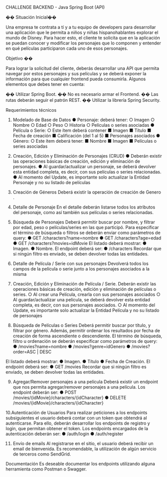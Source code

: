 CHALLENGE BACKEND - Java Spring Boot (API)

�� Situación Inicial�� 

Una empresa te contrata a tí y a tu equipo de developers para desarrollar una aplicación que le permita a niños y niñas hispanohablantes explorar el mundo de Disney. Para hacer esto, el cliente te solicita que en la aplicación se puedan conocer y modificar los personajes que lo componen y entender en qué películas participaron cada uno de esos personajes. 

Objetivo �� 

Para lograr la solicitud del cliente, deberás desarrollar una API que permita navegar por estos personajes y sus películas y se deberá exponer la información para que cualquier frontend pueda consumirla. Algunos elementos que debes tener en cuenta: 

�� Utilizar Spring Boot. 
�� No es necesario armar el Frontend. 
�� Las rutas deberán seguir el patrón REST. 
�� Utilizar la librería Spring Security. 

Requerimientos técnicos

1. Modelado de Base de Datos 
● Personaje: deberá tener: 
○ Imagen 
○ Nombre 
○ Edad 
○ Peso 
○ Historia 
○ Películas o series asociadas 
● Película o Serie:
○ Este ítem deberá contener 
■ Imagen 
■ Título 
■ Fecha de creación 
■ Calificación (del 1 al 5) 
■ Personajes asociados 
● Género: 
○ Este ítem deberá tener: 
■ Nombre 
■ Imagen 
■ Películas o series asociadas 

2. Creación, Edición y Eliminación de Personajes (CRUD) 
● Deberán existir las operaciones básicas de creación, edición y eliminación de personajes. 
● Al guardar/actualizar un personaje, se deberá devolver esta entidad completa, es decir, con sus películas o series relacionadas. 
● Al momento del Update, es importante solo actualizar la Entidad Personaje y no su listado de películas 

3. Creación de Géneros 
Deberá existir la operación de creación de Genero . 

4. Detalle de Personaje 
En el detalle deberán listarse todos los atributos del personaje, como así también sus películas o series relacionadas. 

5. Búsqueda de Personajes 
Deberá permitir buscar por nombre, y filtrar por edad, peso o películas/series en las que participó. 
Para especificar el término de búsqueda o filtros se deberán enviar como parámetros de query: 
● GET /characters?name=nombre
● GET /characters?age=edad 
● GET /characters?movies=idMovie 
El listado deberá mostrar: 
● Imagen. 
● Nombre. 
El endpoint deberá ser: 
● /characters 
Recordar que si ningún filtro es enviado, se deben devolver todas las entidades. 

6. Detalle de Película / Serie con sus personajes 
Devolverá todos los campos de la película o serie junto a los personajes asociados a la misma 

7. Creación, Edición y Eliminación de Película / Serie. 
Deberán existir las operaciones básicas de creación, edición y eliminación de películas o series. 
○ Al crear una Película, crearla con sus personajes asociados 
○ Al guardar/actualizar una película, se deberá devolver esta entidad completa, es decir, con sus personajes asociados. 
○ Al momento del Update, es importante solo actualizar la Entidad Película y no su listado de personajes 

8. Búsqueda de Películas o Series 
Deberá permitir buscar por título, y filtrar por género. Además, permitir ordenar los resultados por fecha de creación de forma ascendiente o descendiente. 
El término de búsqueda, filtro u ordenación se deberán especificar como parámetros de query: 
● /movies?name=nombre 
● /movies?genre=idGenero 
● /movies?order=ASC | DESC

El listado deberá mostrar: 
● Imagen. 
● Título 
● Fecha de Creación. 
El endpoint deberá ser: 
● GET /movies 
Recordar que si ningún filtro es enviado, se deben devolver todas las entidades. 

9. Agregar/Remover personajes a una película 
Deberá existir un endpoint que nos permita agregar/remover personajes a una película. 
Los endpoint deberán ser: 
● POST /movies/{idMovie}/characters/{idCharacter} 
● DELETE /movies/{idMovie}/characters/{idCharacter} 

10.Autenticación de Usuarios 
Para realizar peticiones a los endpoints subsiguientes el usuario deberá contar con un token que obtendrá al autenticarse. Para ello, deberán desarrollar los endpoints de registro y login, que permitan obtener el token. 
Los endpoints encargados de la autenticación deberán ser: 
● /auth/login 
● /auth/register 

11. Envío de emails 
Al registrarse en el sitio, el usuario deberá recibir un email de bienvenida. Es recomendable, la utilización de algún servicio de terceros como SendGrid.

Documentación 
Es deseable documentar los endpoints utilizando alguna herramienta como Postman o Swagger. 
